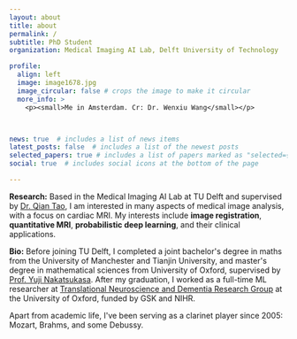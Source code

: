 ```yaml
---
layout: about
title: about
permalink: /
subtitle: PhD Student
organization: Medical Imaging AI Lab, Delft University of Technology

profile:
  align: left
  image: image1678.jpg
  image_circular: false # crops the image to make it circular
  more_info: >
    <p><small>Me in Amsterdam. Cr: Dr. Wenxiu Wang</small></p>



news: true  # includes a list of news items
latest_posts: false  # includes a list of the newest posts
selected_papers: true # includes a list of papers marked as "selected={true}"
social: true  # includes social icons at the bottom of the page

---
```



**Research:** Based in the Medical Imaging AI Lab at TU Delft and supervised by [Dr. Qian Tao](https://www.tudelft.nl/staff/q.tao/?cHash=bab151eba5301c7840e42983dfa31164), I am interested in many aspects of medical image analysis, with a focus on cardiac MRI. My interests include **image registration**, **quantitative MRI**, **probabilistic deep learning**, and their clinical applications.

**Bio:** Before joining TU Delft, I completed a joint bachelor's degree in maths from the University of Manchester and Tianjin University, and master's degree in mathematical sciences from University of Oxford, supervised by [Prof. Yuji Nakatsukasa](https://people.maths.ox.ac.uk/nakatsukasa/). After my graduation, I worked as a full-time ML researcher at [Translational Neuroscience and Dementia Research Group](https://www.psych.ox.ac.uk/research/dementia-research-group) at the University of Oxford, funded by GSK and NIHR.

Apart from academic life, I've been serving as a clarinet player since 2005: Mozart, Brahms, and some Debussy.
